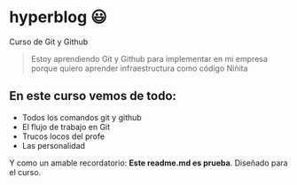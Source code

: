 # hyperblog 😃
Curso de Git y Github

> Estoy aprendiendo Git y Github para implementar en mi empresa porque quiero aprender infraestructura como código 
> Niñita

## En este curso vemos de todo:
* Todos los comandos git y github
* El flujo de trabajo en Git
* Trucos locos del profe
* Las personalidad 

Y como un amable recordatorio: **Este readme.md es prueba**. Diseñado para el curso. 